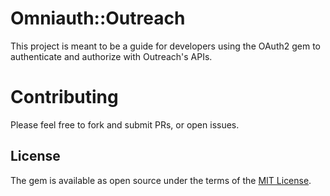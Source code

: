# Omniauth::Outreach

This project is meant to be a guide for developers using the OAuth2 gem
to authenticate and authorize with Outreach's APIs.

# Contributing

Please feel free to fork and submit PRs, or open issues.

## License

The gem is available as open source under the terms of the [MIT License](http://opensource.org/licenses/MIT).

